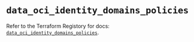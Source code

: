 # `data_oci_identity_domains_policies`

Refer to the Terraform Registory for docs: [`data_oci_identity_domains_policies`](https://registry.terraform.io/providers/oracle/oci/6.18.0/docs/data-sources/identity_domains_policies).
